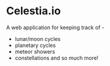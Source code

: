 # Celestia.io
A web application for keeping track of - 
- lunar/moon cycles
- planetary cycles
- meteor showers
- constellations
and so much more!
